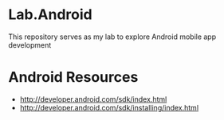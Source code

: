 # Lab.Android
This repository serves as my lab to explore Android mobile app development

# Android Resources
* http://developer.android.com/sdk/index.html
* http://developer.android.com/sdk/installing/index.html


